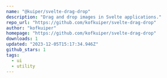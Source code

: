 ```yaml
---
name: "@kuiper/svelte-drag-drop"
description: "Drag and drop images in Svelte applications."
repo_url: "https://github.com/kofkuiper/svelte-drag-drop"
author: "kofkuiper"
homepage: "https://github.com/kofkuiper/svelte-drag-drop"
downloads: 1
updated: "2023-12-05T15:17:34.946Z"
github_stars: 1
tags: 
  - ui
  - utility
---
```

